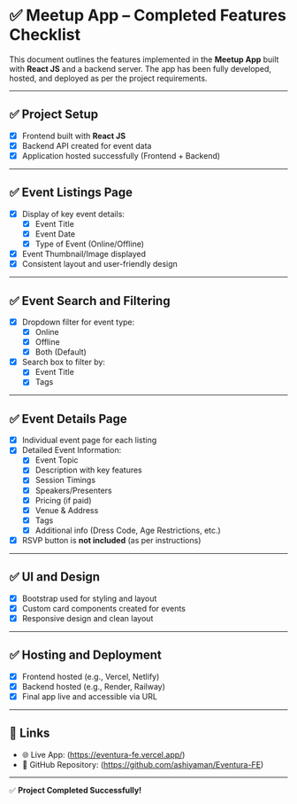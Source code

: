 # ✅ Meetup App – Completed Features Checklist

This document outlines the features implemented in the **Meetup App** built with **React JS** and a backend server. The app has been fully developed, hosted, and deployed as per the project requirements.

---

## ✅ Project Setup

- [x] Frontend built with **React JS**
- [x] Backend API created for event data
- [x] Application hosted successfully (Frontend + Backend)

---

## ✅ Event Listings Page

- [x] Display of key event details:
  - [x] Event Title
  - [x] Event Date
  - [x] Type of Event (Online/Offline)
- [x] Event Thumbnail/Image displayed
- [x] Consistent layout and user-friendly design

---

## ✅ Event Search and Filtering

- [x] Dropdown filter for event type:
  - [x] Online
  - [x] Offline
  - [x] Both (Default)
- [x] Search box to filter by:
  - [x] Event Title
  - [x] Tags

---

## ✅ Event Details Page

- [x] Individual event page for each listing
- [x] Detailed Event Information:
  - [x] Event Topic
  - [x] Description with key features
  - [x] Session Timings
  - [x] Speakers/Presenters
  - [x] Pricing (if paid)
  - [x] Venue & Address
  - [x] Tags
  - [x] Additional info (Dress Code, Age Restrictions, etc.)
- [x] RSVP button is **not included** (as per instructions)

---

## ✅ UI and Design

- [x] Bootstrap used for styling and layout
- [x] Custom card components created for events
- [x] Responsive design and clean layout

---

## ✅ Hosting and Deployment

- [x] Frontend hosted (e.g., Vercel, Netlify)
- [x] Backend hosted (e.g., Render, Railway)
- [x] Final app live and accessible via URL

---

## 🔗 Links

- 🌐 Live App: (https://eventura-fe.vercel.app/)
- 📁 GitHub Repository: (https://github.com/ashiyaman/Eventura-FE)

---

✅ **Project Completed Successfully!**
